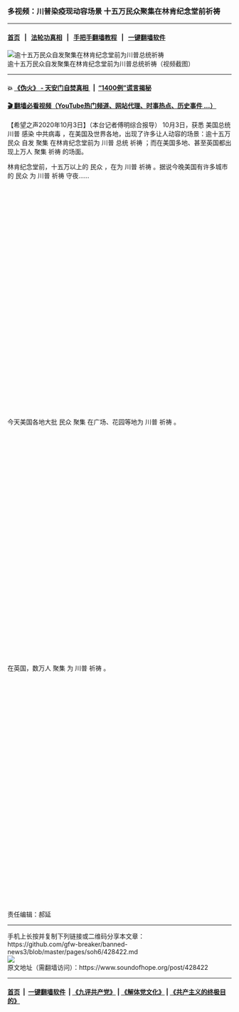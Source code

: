 ### 多视频：川普染疫现动容场景  十五万民众聚集在林肯纪念堂前祈祷
------------------------

#### [首页](https://github.com/gfw-breaker/banned-news3/blob/master/README.md) &nbsp;&nbsp;|&nbsp;&nbsp; [法轮功真相](https://github.com/begood0513/basic/blob/master/README.md)  &nbsp;&nbsp;|&nbsp;&nbsp; [手把手翻墙教程](https://github.com/gfw-breaker/guides/wiki)  &nbsp;&nbsp;|&nbsp;&nbsp; [一键翻墙软件](https://github.com/gfw-breaker/nogfw/blob/master/README.md)  



<div><img alt="逾十五万民众自发聚集在林肯纪念堂前为川普总统祈祷" src="https://img.soundofhope.org/2020-10/wuhanfeiyan_2020-10-03_2-1601730176276.jpg"/>
<br/><figcaption class="caption">
 逾十五万民众自发聚集在林肯纪念堂前为川普总统祈祷（视频截图）
</figcaption></div><hr/>

#### 💥 [《伪火》 - 天安门自焚真相 ](http://158.247.195.190:10000/videos/blog/weihuo.html)&nbsp; |&nbsp; [“1400例”谎言揭秘  ](http://158.247.195.190:10000/videos/blog/jiexi1400.html)

#### [ 🎬  翻墙必看视频（YouTube热门频道、网站代理、时事热点、历史事件 ...）](https://github.com/gfw-breaker/links/blob/master/banned.md)

<div><div class="Content__Wrapper sc-1bvya0-0 grZQxZ">
 <p class="meta-top">
  <span class="meta">
   【希望之声2020年10月3日】（本台记者傅明综合报导）
  </span>
  10月3日，获悉
  <ok href="/term/6775">
   美国总统
  </ok>
  <ok href="/term/1041">
   川普
  </ok>
  <ok href="/term/19059">
   感染
  </ok>
  <ok href="/term/248971">
   中共病毒
  </ok>
  ，在美国及世界各地，出现了许多让人动容的场景：逾十五万
  <ok href="/term/3989">
   民众
  </ok>
  自发
  <ok href="/term/389680">
   聚集
  </ok>
  在林肯纪念堂前为
  <ok href="/term/1041">
   川普
  </ok>
  总统
  <ok href="/term/2653">
   祈祷
  </ok>
  ；而在美国多地、甚至英国都出现上万人
  <ok href="/term/389680">
   聚集
  </ok>
  <ok href="/term/2653">
   祈祷
  </ok>
  的场面。
 </p>
 <p>
  林肯纪念堂前，十五万以上的
  <ok href="/term/3989">
   民众
  </ok>
  ，在为
  <ok href="/term/1041">
   川普
  </ok>
  <ok href="/term/2653">
   祈祷
  </ok>
  。据说今晚美国有许多城市的
  <ok href="/term/3989">
   民众
  </ok>
  为
  <ok href="/term/1041">
   川普
  </ok>
  <ok href="/term/2653">
   祈祷
  </ok>
  守夜……
 </p>
 <div class="soh-embed">
  <div class="soh-embed-inner">
   <div class="iframely-embed" style="max-width: 550px;">
    <div class="iframely-responsive" style="padding-bottom: 100%;">
    </div>
   </div>
  </div>
 </div>
 <p>
  今天美国各地大批
  <ok href="/term/3989">
   民众
  </ok>
  <ok href="/term/389680">
   聚集
  </ok>
  在广场、花园等地为
  <ok href="/term/1041">
   川普
  </ok>
  <ok href="/term/2653">
   祈祷
  </ok>
  。
 </p>
 <div class="soh-embed">
  <div class="soh-embed-inner">
   <div class="iframely-embed" style="max-width: 550px;">
    <div class="iframely-responsive" style="padding-bottom: 100%;">
    </div>
   </div>
  </div>
 </div>
 <p>
  在英国，数万人
  <ok href="/term/389680">
   聚集
  </ok>
  为
  <ok href="/term/1041">
   川普
  </ok>
  <ok href="/term/2653">
   祈祷
  </ok>
  。
 </p>
 <div class="soh-embed">
  <div class="soh-embed-inner">
   <div class="iframely-embed" style="max-width: 550px;">
    <div class="iframely-responsive" style="padding-bottom: 100%;">
    </div>
   </div>
  </div>
 </div>
 <p class="meta-btm">
  责任编辑：郝延
 </p>
</div>
</div>
<hr/>
手机上长按并复制下列链接或二维码分享本文章：<br/>
https://github.com/gfw-breaker/banned-news3/blob/master/pages/soh6/428422.md <br/>
<a href='https://github.com/gfw-breaker/banned-news3/blob/master/pages/soh6/428422.md'><img src='https://github.com/gfw-breaker/banned-news3/blob/master/pages/soh6/428422.md.png'/></a> <br/>
原文地址（需翻墙访问）：https://www.soundofhope.org/post/428422


------------------------
#### [首页](https://github.com/gfw-breaker/banned-news3/blob/master/README.md) &nbsp;|&nbsp; [一键翻墙软件](https://github.com/gfw-breaker/nogfw/blob/master/README.md) &nbsp;| [《九评共产党》](https://github.com/gfw-breaker/9ping.md/blob/master/README.md#九评之一评共产党是什么) | [《解体党文化》](https://github.com/gfw-breaker/jtdwh.md/blob/master/README.md) | [《共产主义的终极目的》](https://github.com/gfw-breaker/gczydzjmd.md/blob/master/README.md)


<img src='http://gfw-breaker.win/banned-news3/pages/soh6/428422.md' width='0px' height='0px'/>